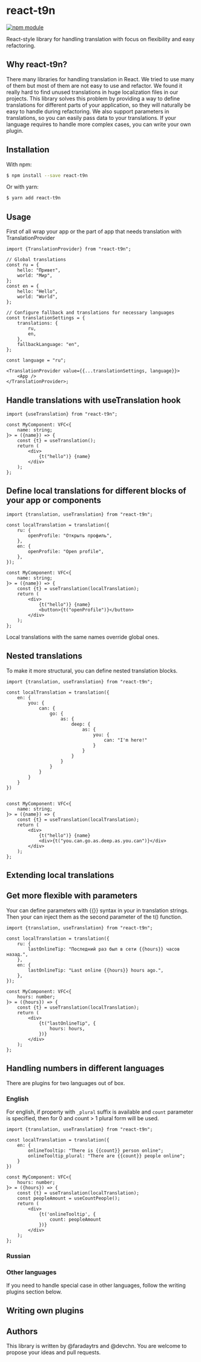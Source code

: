 # react-t9n

[![npm module](https://badge.fury.io/js/react-t9n.svg)](https://www.npmjs.org/package/react-t9n)

React-style library for handling translation with focus on flexibility and easy refactoring.

## Why react-t9n?

There many libraries for handling translation in React. We tried to use many of them but most of them are not easy to use and refactor. We found it really hard to find unused translations in huge localization files in our projects.
This library solves this problem by providing a way to define translations for different parts of your application, so they will naturally be easy to handle during refactoring.
We also support parameters in translations, so you can easily pass data to your translations. If your language requires to handle more complex cases, you can write your own plugin.

## Installation

With npm:

```bash
$ npm install --save react-t9n
```

Or with yarn:

```bash
$ yarn add react-t9n
```

## Usage

First of all wrap your app or the part of app that needs translation with TranslationProvider

```tsx
import {TranslationProvider} from "react-t9n";

// Global translations
const ru = {
    hello: "Привет",
    world: "Мир",
};
const en = {
    hello: "Hello",
    world: "World",
};

// Configure fallback and translations for necessary languages
const translationSettings = {
    translations: {
        ru,
        en,
    },
    fallbackLanguage: "en",
};

const language = "ru";

<TranslationProvider value={{...translationSettings, language}}>
    <App />
</TranslationProvider>;
```

## Handle translations with useTranslation hook

```tsx
import {useTranslation} from "react-t9n";

const MyComponent: VFC<{
    name: string;
}> = ({name}) => {
    const {t} = useTranslation();
    return (
        <div>
            {t("hello")} {name}
        </div>
    );
};
```

## Define local translations for different blocks of your app or components

```tsx
import {translation, useTranslation} from "react-t9n";

const localTranslation = translation({
    ru: {
        openProfile: "Открыть профиль",
    },
    en: {
        openProfile: "Open profile",
    },
});

const MyComponent: VFC<{
    name: string;
}> = ({name}) => {
    const {t} = useTranslation(localTranslation);
    return (
        <div>
            {t("hello")} {name}
            <button>{t("openProfile")}</button>
        </div>
    );
};
```

Local translations with the same names override global ones.

## Nested translations

To make it more structural, you can define nested translation blocks. 
```tsx
import {translation, useTranslation} from "react-t9n";

const localTranslation = translation({
    en: {
        you: {
            can: {
                go: {
                    as: {
                        deep: {
                            as: {
                                you: {
                                    can: "I'm here!"
                                }
                            }
                        }
                    }
                }
            }
        }
    }
})


const MyComponent: VFC<{
    name: string;
}> = ({name}) => {
    const {t} = useTranslation(localTranslation);
    return (
        <div>
            {t("hello")} {name}
            <div>{t("you.can.go.as.deep.as.you.can")}</div>
        </div>
    );
};

```
## Extending local translations

## Get more flexible with parameters

Your can define parameters with {{}} syntax in your in translation strings.
Then your can inject them as the second parameter of the t() function.
```tsx
import {translation, useTranslation} from "react-t9n";

const localTranslation = translation({
    ru: {
        lastOnlineTip: "Последний раз был в сети {{hours}} часов назад.",
    },
    en: {
        lastOnlineTip: "Last online {{hours}} hours ago.",
    },
});

const MyComponent: VFC<{
    hours: number;
}> = ({hours}) => {
    const {t} = useTranslation(localTranslation);
    return (
        <div>
            {t("lastOnlineTip", {
                hours: hours,
            })}
        </div>
    );
};
```

## Handling numbers in different languages

There are plugins for two languages out of box.

### English

For english, if property with `_plural` suffix is available and `count` parameter is specified, then for 0 and count > 1 plural form will be used.

```tsx
import {translation, useTranslation} from "react-t9n";

const localTranslation = translation({
    en: {
        onlineTooltip: "There is {{count}} person online";
        onlineTooltip_plural: "There are {{count}} people online";
    }
})

const MyComponent: VFC<{
    hours: number;
}> = ({hours}) => {
    const {t} = useTranslation(localTranslation);
    const peopleAmount = useCountPeople();
    return (
        <div>
            {t('onlineTooltip', {
                count: peopleAmount
            })}
        </div>
    );
};
```

### Russian

### Other languages

If you need to handle special case in other languages, follow the writing plugins section below.

## Writing own plugins

## Authors
This library is written by @faradaytrs and @devchn. You are welcome to propose your ideas and pull requests.